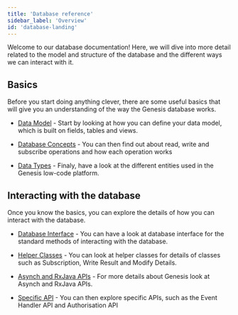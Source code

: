 ```yaml
---
title: 'Database reference'
sidebar_label: 'Overview'
id: 'database-landing'
---
```


Welcome to our database documentation! Here, we will dive into more detail related to the model and structure of the database and the different ways we can interact with it.

## Basics

Before you start doing anything clever, there are some useful basics that will give you an understanding of the way the Genesis database works.

- [Data Model](/database/fields-tables-views/fields-tables-views/) - Start by looking at how you can define your data model, which is built on fields, tables and views.

- [Database Concepts](/database/database-concepts/read/) - You can then find out about read, write and subscribe operations and how each operation works

- [Data Types](/database/data-types/table-entities/) - Finaly, have a look at the different entities used in the Genesis low-code platform.

## Interacting with the database

Once you know the basics, you can explore the details of how you can interact with the database.

- [Database Interface](/database/database-interface/entity-db/) - You can have a look at database interface for the standard methods of interacting with the database.
 
- [Helper Classes](/database/helper-classes/) - You can look at helper classes for details of classes such as Subscription, Write Result and Modify Details.

- [Asynch and RxJava APIs](/database/types-of-api/) - For more details about Genesis look at Asynch and RxJava APIs.

- [Specific API](/database/event-handler-api/event-handler-api/) - You can then explore specific APIs, such as the  Event Handler API and Authorisation API


